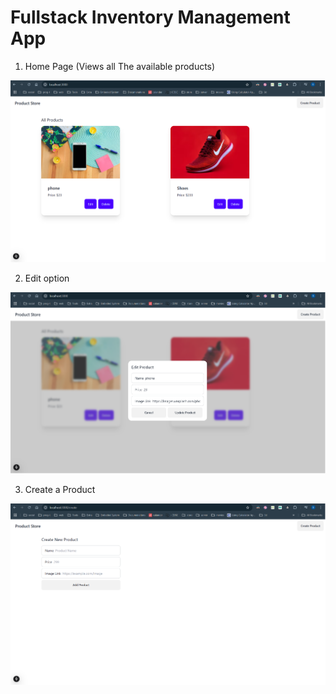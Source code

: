 
# Fullstack Inventory Management App

1. Home Page (Views all The available products)

![Home Page](./images/home-page.png)

2. Edit option 

![Edit Option](./images/home-page-edit.png)

3. Create a Product 

![Create Product](./images/create-product-page.png)

